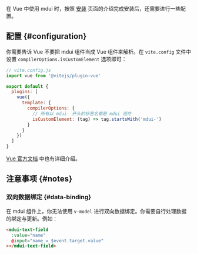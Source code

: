 在 Vue 中使用 mdui 时，按照 [安装](/zh-cn/docs/2/getting-started/installation#npm) 页面的介绍完成安装后，还需要进行一些配置。

## 配置 {#configuration}

你需要告诉 Vue 不要把 mdui 组件当成 Vue 组件来解析。在 `vite.config` 文件中设置 `compilerOptions.isCustomElement` 选项即可：

```js
// vite.config.js
import vue from '@vitejs/plugin-vue'

export default {
  plugins: [
    vue({
      template: {
        compilerOptions: {
          // 所有以 mdui- 开头的标签名都是 mdui 组件
          isCustomElement: (tag) => tag.startsWith('mdui-')
        }
      }
    })
  ]
}
```

[Vue 官方文档](https://cn.vuejs.org/guide/extras/web-components.html#using-custom-elements-in-vue) 中也有详细介绍。

## 注意事项 {#notes}

### 双向数据绑定 {#data-binding}

在 mdui 组件上，你无法使用 `v-model` 进行双向数据绑定。你需要自行处理数据的绑定与更新。例如：

```html
<mdui-text-field
  :value="name"
  @input="name = $event.target.value"
></mdui-text-field>
```

